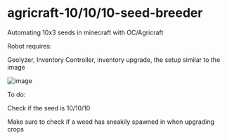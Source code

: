 # agricraft-10/10/10-seed-breeder
<p>Automating 10x3 seeds in minecraft with OC/Agricraft</p>

<p>Robot requires:</p>
<p>Geolyzer, Inventory Controller, inventory upgrade, the setup similar to the image</p>

![image](https://i.imgur.com/pwwtbs4.png)


<p>To do:</p>
<p>Check if the seed is 10/10/10</p>
<p>Make sure to check if a weed has sneakily spawned in when upgrading crops</p>
